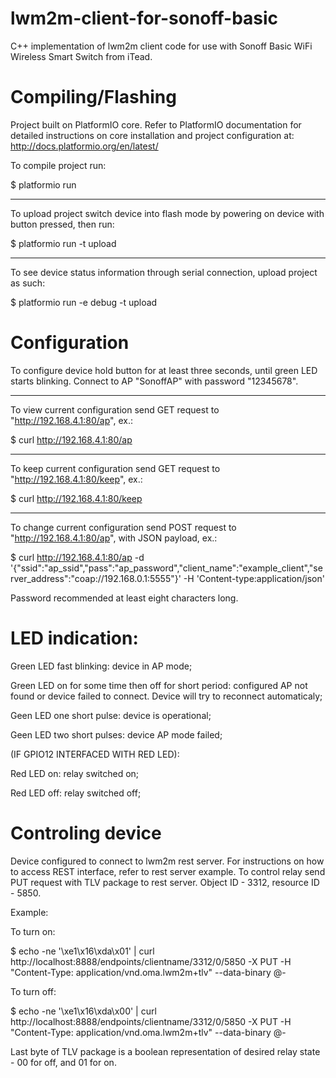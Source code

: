 # lwm2m-client-for-sonoff-basic

C++ implementation of lwm2m client code for use with Sonoff Basic WiFi Wireless Smart Switch from iTead.

# Compiling/Flashing

Project built on PlatformIO core. Refer to PlatformIO documentation for detailed instructions on core installation and project configuration at: http://docs.platformio.org/en/latest/


To compile project run:

$ platformio run

------------------------------------------------------------------------------------------------------------------------------

To upload project switch device into flash mode by powering on device with button pressed, then run:

$ platformio run -t upload

------------------------------------------------------------------------------------------------------------------------------

To see device status information through serial connection, upload project as such:

$ platformio run -e debug -t upload


# Configuration

To configure device hold button for at least three seconds, until green LED starts blinking. Connect to AP "SonoffAP" with password "12345678".

------------------------------------------------------------------------------------------------------------------------------

To view current configuration send GET request to "http://192.168.4.1:80/ap", ex.:

$ curl http://192.168.4.1:80/ap

------------------------------------------------------------------------------------------------------------------------------

To keep current configuration send GET request to "http://192.168.4.1:80/keep", ex.:

$ curl http://192.168.4.1:80/keep

------------------------------------------------------------------------------------------------------------------------------

To change current configuration send POST request to "http://192.168.4.1:80/ap", with JSON payload, ex.:

$ curl http://192.168.4.1:80/ap -d '{"ssid":"ap_ssid","pass":"ap_password","client_name":"example_client","server_address":"coap://192.168.0.1:5555"}' -H 'Content-type:application/json'

Password recommended at least eight characters long.


# LED indication:

Green LED fast blinking: device in AP mode;

Green LED on for some time then off for short period: configured AP not found or device failed to connect. Device will try to reconnect automaticaly;

Geen LED one short pulse: device is operational;

Geen LED two short pulses: device AP mode failed;

(IF GPIO12 INTERFACED WITH RED LED):

Red LED on: relay switched on;

Red LED off: relay switched off;


# Controling device

Device configured to connect to lwm2m rest server. For instructions on how to access REST interface, refer to rest server example. To control relay send PUT request with TLV package to rest server. Object ID - 3312, resource ID - 5850.

Example:

To turn on:

$ echo -ne '\xe1\x16\xda\x01' | curl http://localhost:8888/endpoints/clientname/3312/0/5850 -X PUT -H "Content-Type: application/vnd.oma.lwm2m+tlv" --data-binary @-

To turn off:

$ echo -ne '\xe1\x16\xda\x00' | curl http://localhost:8888/endpoints/clientname/3312/0/5850 -X PUT -H "Content-Type: application/vnd.oma.lwm2m+tlv" --data-binary @-

Last byte of TLV package is a boolean representation of desired relay state - 00 for off, and 01 for on.




